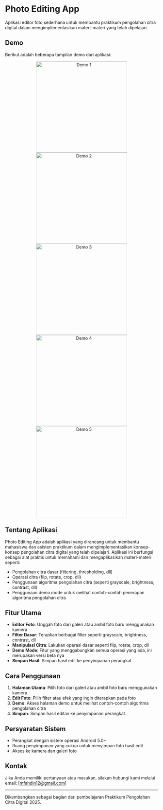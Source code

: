# Photo Editing App

Aplikasi editor foto sederhana untuk membantu praktikum pengolahan citra digital dalam mengimplementasikan materi-materi yang telah dipelajari.

## Demo

Berikut adalah beberapa tampilan demo dari aplikasi:

<p align="center">
  <img src="assets/demo/pc_1.png" alt="Demo 1" width="300"/>
  <img src="assets/demo/pc_2.png" alt="Demo 2" width="300"/>
  <img src="assets/demo/pc_3.png" alt="Demo 3" width="300"/>
  <img src="assets/demo/pc_4.png" alt="Demo 4" width="300"/>
  <img src="assets/demo/pc_5.png" alt="Demo 5" width="300"/>
</p>

## Tentang Aplikasi

Photo Editing App adalah aplikasi yang dirancang untuk membantu mahasiswa dan asisten praktikum dalam mengimplementasikan konsep-konsep pengolahan citra digital yang telah dipelajari. Aplikasi ini berfungsi sebagai alat praktis untuk memahami dan mengaplikasikan materi-materi seperti:

- Pengolahan citra dasar (filtering, thresholding, dll)
- Operasi citra (flip, rotate, crop, dll)
- Penggunaan algoritma pengolahan citra (seperti grayscale, brightness, contrast, dll)
- Penggunaan demo mode untuk melihat contoh-contoh penerapan algoritma pengolahan citra

## Fitur Utama

- **Editor Foto**: Unggah foto dari galeri atau ambil foto baru menggunakan kamera
- **Filter Dasar**: Terapkan berbagai filter seperti grayscale, brightness, contrast, dll
- **Manipulasi Citra**: Lakukan operasi dasar seperti flip, rotate, crop, dll
- **Demo Mode**: Fitur yang menggabungkan semua operasi yang ada, ini merupakan versi beta nya 
- **Simpan Hasil**: Simpan hasil edit ke penyimpanan perangkat

## Cara Penggunaan

1. **Halaman Utama**: Pilih foto dari galeri atau ambil foto baru menggunakan kamera
2. **Edit Foto**: Pilih filter atau efek yang ingin diterapkan pada foto
3. **Demo**: Akses halaman demo untuk melihat contoh-contoh algoritma pengolahan citra
4. **Simpan**: Simpan hasil editan ke penyimpanan perangkat

## Persyaratan Sistem

- Perangkat dengan sistem operasi Android 5.0+
- Ruang penyimpanan yang cukup untuk menyimpan foto hasil edit
- Akses ke kamera dan galeri foto

## Kontak

Jika Anda memiliki pertanyaan atau masukan, silakan hubungi kami melalui email: [mfahdin12@gmail.com]

---

Dikembangkan sebagai bagian dari pembelajaran Praktikum Pengolahan Citra Digital 2025.
